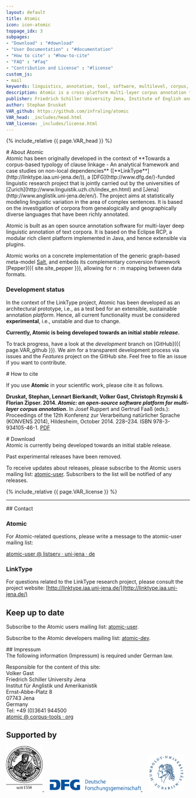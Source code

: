```yaml
---
layout: default
title: Atomic
icon: icon-atomic
toppage_idx: 3
subpages:
- "Download" : "#download"
- "User Documentation" : "#documentation"
- "How to cite" : "#how-to-cite"
- "FAQ" : "#faq"
- "Contribution and License" : "#license"
custom_js:
- mail
keywords: linguistics, annotation, tool, software, multilevel, corpus, corpora, corpus linguistics, eclipse, eclipse rcp, saltnpepper, jena, friedrich schiller university, research, linktype, open source, java, graphical, visual, editor, console, command line
description: Atomic is a cross-platform multi-layer corpus annotation tool – and extensible platform – for the desktop.
publisher: Friedrich Schiller University Jena, Institute of English and American Studies
author: Stephan Druskat
VAR_github: https://github.com/infraling/atomic
VAR_head: _includes/head.html
VAR_license: _includes/license.html
---
```


{% include_relative {{ page.VAR_head }} %}

<div class="page-header">
# About Atomic
</div>

<div class="content">
Atomic has been originally developed in the context of **Towards a corpus-based typology of clause linkage - An analytical framework and case studies on non-local dependencies** ([**LinkType**](http://linktype.iaa.uni-jena.de/)), a [DFG](http://www.dfg.de/)-funded linguistic research project that is jointly carried out by the universities of [Zurich](http://www.linguistik.uzh.ch/index_en.html) and [Jena](http://www.anglistik.uni-jena.de/en/). The project aims at statistically modeling linguistic variation in the area of complex sentences. It is based on the investigation of corpora from genealogically and geographically diverse languages that have been richly annotated.

Atomic is built as an open source annotation software for multi-layer deep linguistic annotation of text corpora. It is based on the Eclipse RCP, a modular rich client platform implemented in Java, and hence extensible via plugins.

Atomic works on a concrete implementation of the generic graph-based meta-model [Salt]({{site.site_salt}}), and embeds its complementary conversion framework [Pepper]({{ site.site_pepper }}), allowing for n : m mapping between data formats.

### Development status

In the context of the LinkType project, Atomic has been developed as an architectural prototype, i.e., as a test bed for an extensible, sustainable annotation *platform*. Hence, all current functionality must be considered **experimental**, i.e., unstable and due to change.

**Currently, Atomic is being developed towards an initial <i>stable release</i>.**

To track progress, have a look at the *development* branch on [GitHub]({{ page.VAR_github }}). We aim for a transparent development process via issues and the *Features* project on the GitHub site. Feel free to file an issue if you want to contribute.
</div>

<article class="anchor" id="how-to-cite">
<div class="page-header">
# How to cite
</div>

<div class="content">
<p>If you use <strong>Atomic</strong> in your scientific work, please cite it as follows.</p>
<p><span class="fa fa-book"></span> <strong>Druskat, Stephan, Lennart Bierkandt, Volker Gast, Christoph Rzymski &amp; Florian Zipser. 2014. <i>Atomic: an open-source software platform for multi-layer corpus annotation</i>.</strong> In Josef Ruppert and Gertrud Faaß (eds.): Proceedings of the 12th Konferenz zur Verarbeitung natürlicher Sprache (KONVENS 2014), Hildesheim, October 2014. 228&ndash;234. ISBN 978-3-934105-46-1. <a class="fa fa-file-pdf-o" href="http://nbn-resolving.de/urn:nbn:de:gbv:hil2-opus-2866"> PDF</a></p>
</div>
</article>


<article class="anchor" id="download">
<div class="page-header">
# Download
</div>

<div class="content">
Atomic is currently being developed towards an initial stable release.

Past experimental releases have been removed.

To receive updates about releases, please subscribe to the Atomic users mailing list: <a class="fa fa-envelope-o" href="https://lserv.uni-jena.de/mailman/listinfo/atomic-user"> atomic-user</a>. Subscribers to the list will be notified of any releases.
</div>
</article>

{% include_relative {{ page.VAR_license }} %}

--------------

<article>
<div class="row">
<div class="col-md-6">
## <i class="fa fa-envelope"></i> Contact

### Atomic

For Atomic-related questions, please write a message to the atomic-user mailing list:

<span class="fa fa-envelope-o"></span><a onmouseover="setEmailStatus('atomic-user', 'listserv.uni-jena', 'de'); return true;" onmouseout="status=''; return true;" onclick="sendEmail('atomic-user', 'listserv.uni-jena', 'de', ''); return false;" href="javascript:sendEmail('atomic-user',%20'listserv.uni-jena',%20'de',%20'')" target="_self"> atomic-user &#x40; listserv · uni-jena · de</a>

### LinkType

For questions related to the LinkType research project, please consult the project website:
[http://linktype.iaa.uni-jena.de/](http://linktype.iaa.uni-jena.de/)

## <i class="fa fa-fast-forward"></i> Keep up to date

Subscribe to the Atomic users mailing list: <a class="fa fa-envelope-o" href="https://lserv.uni-jena.de/mailman/listinfo/atomic-user"> atomic-user</a>.

Subscribe to the Atomic developers mailing list: <a class="fa fa-envelope-o" href="https://lserv.uni-jena.de/mailman/listinfo/atomic-dev"> atomic-dev</a>.
</div><!--/.col-md-3-->

<div class="col-md-6">
## <i class="fa fa-info-circle"></i> Impressum

<div>
The following information (Impressum) is required under German law.

Responsible for the content of this site:  
Volker Gast  
Friedrich Schiller University Jena  
Institut für Anglistik und Amerikanistik  
Ernst-Abbe-Platz 8  
07743 Jena  
Germany  
Tel: +49 (0)3641 944500  
<span class="fa fa-envelope-o"></span> <a onmouseover="setEmailStatus('atomic', 'corpus-tools', 'org'); return true;" onmouseout="status=''; return true;" onclick="sendEmail('atomic', 'corpus-tools', 'org', ''); return false;" href="javascript:sendEmail('atomic',%20'corpus-tools',%20'org',%20'')" target="_self">atomic &#x40; corpus-tools · org</a>
</div>
</div><!--/.col-md-3-->
</div>
</article>

<article id="supporters">
<div class="page-header">
<h1>Supported by</h1>
  </div>
<div class="funders">
<a href="http://www.uni-jena.de/en/start.html">
<img width="100" src=".././images/logos/fsu-trans.png" alt="Universität Jena" />
  </a>&nbsp;&nbsp;&nbsp;
<a href="http://www.dfg.de/en/">
<img width="250" src=".././images/logos/dfg_logo_schriftzug_blau.png" alt="Deutsche Forschungsgemeinschaft (DFG)" />
  </a>&nbsp;&nbsp;&nbsp;
<a href="https://www.linguistik.hu-berlin.de/institut/professuren/korpuslinguistik/standardseite-en?set_language=en&amp;cl=en">
<img width="100" src=".././images/logos/husiegel_bw_gross.png" alt="Humboldt-Universität zu Berlin, Department of corpus linguistics and morphology"/>
  </a>
</div>
</article>